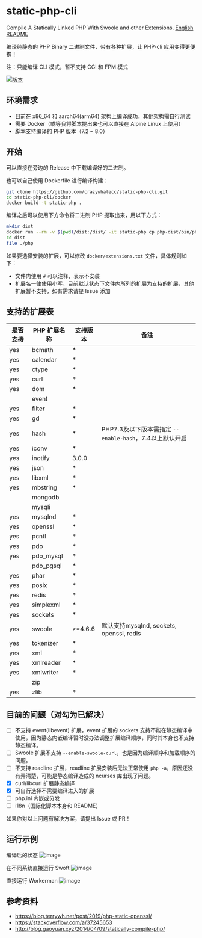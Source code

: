 # static-php-cli
Compile A Statically Linked PHP With Swoole and other Extensions. [English README](/README-en.md)

编译纯静态的 PHP Binary 二进制文件，带有各种扩展，让 PHP-cli 应用变得更便携！

注：只能编译 CLI 模式，暂不支持 CGI 和 FPM 模式

[![版本](https://img.shields.io/badge/script--version-1.3.0-green.svg)]()

## 环境需求
- 目前在 x86_64 和 aarch64(arm64) 架构上编译成功，其他架构需自行测试
- 需要 Docker（或等我将脚本提出来也可以直接在 Alpine Linux 上使用）
- 脚本支持编译的 PHP 版本（7.2 ~ 8.0）

## 开始
可以直接在旁边的 Release 中下载编译好的二进制。

也可以自己使用 Dockerfile 进行编译构建：
```bash
git clone https://github.com/crazywhalecc/static-php-cli.git
cd static-php-cli/docker
docker build -t static-php .
```

编译之后可以使用下方命令将二进制 PHP 提取出来，用以下方式：
```bash
mkdir dist
docker run --rm -v $(pwd)/dist:/dist/ -it static-php cp php-dist/bin/php /dist/
cd dist
file ./php
```

如果要选择安装的扩展，可以修改 `docker/extensions.txt` 文件，具体规则如下：
- 文件内使用 `#` 可以注释，表示不安装
- 扩展名一律使用小写，目前默认状态下文件内所列的扩展为支持的扩展，其他扩展暂不支持，如有需求请提 Issue 添加

## 支持的扩展表
| 是否支持 | PHP 扩展名称 | 支持版本 | 备注                                                    |
| -------- | ------------ | -------- | ------------------------------------------------------- |
| yes      | bcmath       | *        |                                                         |
| yes      | calendar     | *        |                                                         |
| yes      | ctype        | *        |                                                         |
| yes      | curl         | *        |                                                         |
| yes      | dom          | *        |                                                         |
|          | event        |          |                                                         |
| yes      | filter       | *        |                                                         |
| yes      | gd           | *        |                                                         |
| yes      | hash         | *        | PHP7.3及以下版本需指定 `--enable-hash`，7.4以上默认开启 |
| yes      | iconv        | *        |                                                         |
| yes      | inotify      | 3.0.0    |                                                         |
| yes      | json         | *        |                                                         |
| yes      | libxml       | *        |                                                         |
| yes      | mbstring     | *        |                                                         |
|          | mongodb      |          |                                                         |
|          | mysqli       |          |                                                         |
| yes      | mysqlnd      | *        |                                                         |
| yes      | openssl      | *        |                                                         |
| yes      | pcntl        | *        |                                                         |
| yes      | pdo          | *        |                                                         |
| yes      | pdo_mysql    | *        |                                                         |
|          | pdo_pgsql    | *        |                                                         |
| yes      | phar         | *        |                                                         |
| yes      | posix        | *        |                                                         |
| yes      | redis        | *        |                                                         |
| yes      | simplexml    | *        |                                                         |
| yes      | sockets      | *        |                                                         |
| yes      | swoole       | >=4.6.6  | 默认支持mysqlnd, sockets, openssl, redis                |
| yes      | tokenizer    | *        |                                                         |
| yes      | xml          | *        |                                                         |
| yes      | xmlreader    | *        |                                                         |
| yes      | xmlwriter    | *        |                                                         |
|          | zip          |          |                                                         |
| yes      | zlib         | *        |                                                         |

## 目前的问题（对勾为已解决）
- [ ] 不支持 event(libevent) 扩展，event 扩展的 sockets 支持不能在静态编译中使用，因为静态内嵌编译暂时没办法调整扩展编译顺序，同时其本身也不支持静态编译。
- [ ] Swoole 扩展不支持 `--enable-swoole-curl`，也是因为编译顺序和加载顺序的问题。
- [ ] 不支持 readline 扩展，readline 扩展安装后无法正常使用 `php -a`，原因还没有弄清楚，可能是静态编译造成的 ncurses 库出现了问题。
- [X] curl/libcurl 扩展静态编译
- [X] 可自行选择不需要编译进入的扩展
- [ ] php.ini 内嵌或分发
- [ ] i18n（国际化脚本本身和 README）

如果你对以上问题有解决方案，请提出 Issue 或 PR！

## 运行示例
编译后的状态
![image](https://user-images.githubusercontent.com/20330940/116291663-6df47580-a7c7-11eb-8df3-6340c6f87055.png)

在不同系统直接运行 Swoft
![image](https://user-images.githubusercontent.com/20330940/116053161-f16d7400-a6ac-11eb-87b8-e510c6454861.png)

直接运行 Workerman
![image](https://user-images.githubusercontent.com/20330940/120911280-b2254080-c6b8-11eb-8c09-5c749b685b5d.png)

## 参考资料
- <https://blog.terrywh.net/post/2019/php-static-openssl/>
- <https://stackoverflow.com/a/37245653>
- <http://blog.gaoyuan.xyz/2014/04/09/statically-compile-php/>
